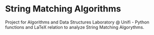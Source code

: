 # String Matching Algorithms

Project for Algorithms and Data Structures Laboratory @ Unifi - Python functions and LaTeX relation to analyze String Matching Algorythms.

